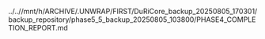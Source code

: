 ../..//mnt/h/ARCHIVE/.UNWRAP/FIRST/DuRiCore_backup_20250805_170301/backup_repository/phase5_5_backup_20250805_103800/PHASE4_COMPLETION_REPORT.md